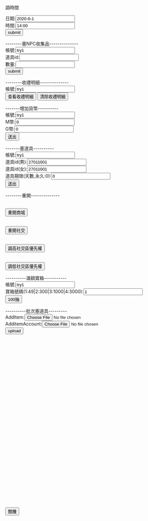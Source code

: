 <!DOCTYPE html>
<script>
function go(x){
document.form1.action="http://35.221.224.197:2700/"+x;
document.form1.submit();
}

function getTime() {
  var xhttp = new XMLHttpRequest();
  xhttp.onreadystatechange = function() {
    if (this.readyState == 4 && this.status == 200) {
     document.getElementById("txt1").value = this.responseText;
    }
  };
  xhttp.open("GET", "http://35.221.224.197:2700/getTime", true);
  xhttp.send();
}
</script>


<html>
<body>

調時間
<form action = "http://35.221.224.197:2700/setTime" method="post">
	日期:<input type= "text" name = "date" value = "2020-6-1"><br>
	時間:<input type= "text" name = "time" value = "14:00"><br>
	<input type = "submit" value = "submit">
</form>
--------塞NPC收集品--------------
<form action = "http://35.221.224.197:2700/AddCollection" method="post">
	帳號:<input type= "text" name = "account" value = "try1"><br>
	道具id:<input type= "text" name = "item" value = ""><br>
	數量:<input type= "text" name = "num" value = ""><br>
	<input type = "submit" value = "submit">
</form>
--------收禮明細--------------
<form name = "form1" method="post">
	帳號:<input type= "text" name = "account" value = "try1"><br>
	<input type="button" value="查看收禮明細" name="B3" onclick="go('getGiftList');">
	<input type="button" value="清除收禮明細" name="B3" onclick="go('deleteGiftList');">
</form>
-------增加貨幣----------
<form action = "http://35.221.224.197:2700/addCoin" method="post">
	帳號:<input type= "text" name = "account" value = "try1"><br>
	M幣:<input type= "text" name = "mcoin" value = "0"><br>
	G幣:<input type= "text" name = "gcoin" value = "0"><br>
	<input type = "submit" value = "送出">
</form>
-------塞道具----------
<form action = "http://35.221.224.197:2700/sendItem" method="post">
	帳號:<input type= "text" name = "account" value = "try1"><br>
	道具id(男):<input type= "text" name = "item_m" value = "27011001"><br>
	道具id(女):<input type= "text" name = "item_f" value = "27011001"><br>
	道具期限(天數,永久:0):<input type= "text" name = "deadline" value = "0"><br>
	<input type = "submit" value = "送出">
</form>

--------重開--------------
<form action = "http://35.221.224.197:2700/restart" method="post">
	<input type= "hidden" name = "target" value = "restart_EC.bat"><br>
	<input type = "submit" value = "重開商城">
</form>
<form action = "http://35.221.224.197:2700/restart" method="post">
	<input type= "hidden" name = "target" value = "restart_Social.bat"><br>
	<input type = "submit" value = "重開社交">
</form>

<form action = "http://35.221.224.197:2700/restart" method="post">
	<input type= "hidden" name = "target" value = "setPriorityNormal.bat"><br>
	<input type = "submit" value = "調高社交區優先權">
</form>

<form action = "http://35.221.224.197:2700/restart" method="post">
	<input type= "hidden" name = "target" value = "setPriorityLow.bat"><br>
	<input type = "submit" value = "調低社交區優先權">
</form>
----------滿額寶箱-----------
<form action = "http://35.221.224.197:2700/sendPurchaseBox" method="post">
	帳號:<input type= "text" name = "account" value = "try1"><br>
	寶箱號碼(1:49|2:300|3:1000|4:3000):<input type= "text" name = "boxId" value = "1"><br>
	<input type = "submit" value = "100抽">
</form>
----------批次塞道具---------
<form enctype="multipart/form-data" action="http://35.221.224.197:2700/upload" method="post">
AddItem:<input type="file" name="AddItem" /></br>
AdditemAccount:<input type="file" name="AddItemAccount" /></br>
<input type="hidden" name="token" value="{{.}}"/>
<input type="submit" value="upload" />
</form>
<form action = "http://35.221.224.197:2700/restart" method="post">
	<input type= "hidden" name = "target" value = "shutdown.bat"><br>
	<br><br><br><br><br><br><br><br><br><br><br><br><br><br><br><br><br><br><br><br><br><br><br><br><br><br><br><br><br><br><input type = "submit" value = "關機">
</form>
</body>
</html>




